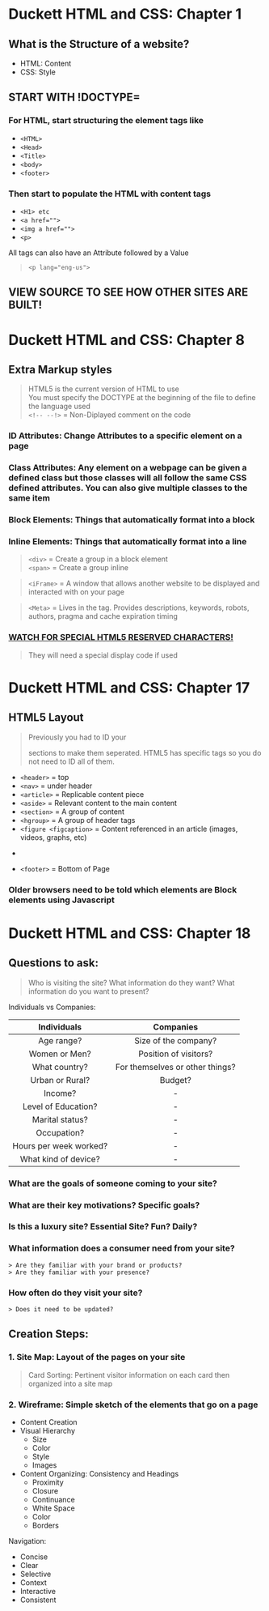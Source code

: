 # Duckett HTML and CSS: Chapter 1  

## What is the Structure of a website?  
- HTML: Content
- CSS: Style  

## START WITH !DOCTYPE=

### For HTML, start structuring the element tags like
- ```<HTML>``` 
- ```<Head>``` 
- ```<Title>```
- ```<body>```
- ```<footer>```

### Then start to populate the HTML with content tags
- ```<H1> etc```
- ```<a href="">```
- ```<img a href="">```
- ```<p>```

All tags can also have an Attribute followed by a Value  
> ```<p lang="eng-us">```  

## VIEW SOURCE TO SEE HOW OTHER SITES ARE BUILT! 

# Duckett HTML and CSS: Chapter 8  

## Extra Markup styles  
> HTML5 is the current version of HTML to use  
You must specify the DOCTYPE at the beginning of the file to define the language used  
```<!-- --!>``` = Non-Diplayed comment on the code 

### ID Attributes: Change Attributes to a specific element on a page
### Class Attributes: Any element on a webpage can be given a defined class but those classes will all follow the same CSS defined attributes. You can also give multiple classes to the same item

### Block Elements: Things that automatically format into a block  
### Inline Elements: Things that automatically format into a line  

> ```<div>``` = Create a group in a block element  
> ```<span>``` = Create a group inline  

> ```<iFrame>``` = A window that allows another website to be displayed and interacted with on your page  

> ```<Meta>``` = Lives in the <head> tag. Provides descriptions, keywords, robots, authors, pragma and cache expiration timing  

### [WATCH FOR SPECIAL HTML5 RESERVED CHARACTERS!](http://www.htmlandcssbook.com/extras/html-escape-codes/)
> They will need a special display code if used  


# Duckett HTML and CSS: Chapter 17  

## HTML5 Layout  
> Previously you had to ID your <div> sections to make them seperated. HTML5 has specific <dic> tags so you do not need to ID all of them.  
- ```<header>``` = top
- ```<nav>``` = under header
- ```<article>``` = Replicable content piece
- ```<aside>``` = Relevant content to the main content
- ```<section>``` = A group of content
- ```<hgroup>``` = A group of header tags
- ```<figure <figcaption>``` = Content referenced in an article (images, videos, graphs, etc) 
- ```<div>' = alternative content block
- ```<footer>``` = Bottom of Page

### Older browsers need to be told which elements are Block elements using Javascript   




# Duckett HTML and CSS: Chapter 18

## Questions to ask:
> Who is visiting the site?
> What information do they want?
> What information do you want to present?

Individuals vs Companies:

Individuals | Companies
|:---:|:---:|
Age range?  | Size of the company?
Women or Men? | Position of visitors?
What country? | For themselves or other things?
Urban or Rural? | Budget?
Income? | -
Level of Education? | -
Marital status? | -
Occupation? | -
Hours per week worked? | -
What kind of device? | -

### What are the goals of someone coming to your site?
### What are their key motivations? Specific goals?
### Is this a luxury site? Essential Site? Fun? Daily?

### What information does a consumer need from your site?
	> Are they familiar with your brand or products?
	> Are they familiar with your presence?
	
### How often do they visit your site?
	> Does it need to be updated?
	

## Creation Steps:
### 1. Site Map: Layout of the pages on your site
  > Card Sorting: Pertinent visitor information on each card then organized into a site map  
### 2. Wireframe: Simple sketch of the elements that go on a page    



+ Content Creation
+ Visual Hierarchy
   - Size
   - Color
   - Style
   - Images  
+ Content Organizing: Consistency and Headings
   - Proximity
   - Closure
   - Continuance
   - White Space
   - Color
   - Borders

Navigation:  
- Concise
- Clear
- Selective 
- Context 
- Interactive
- Consistent

